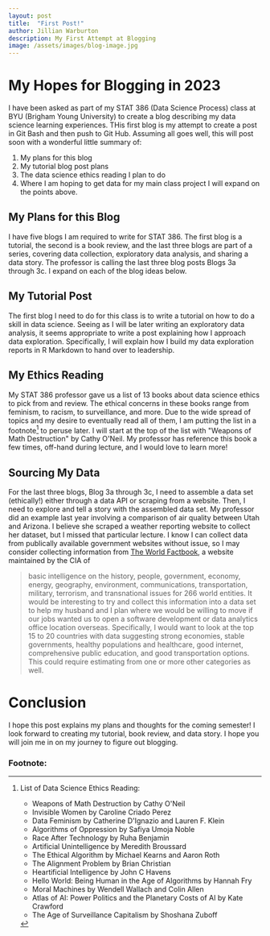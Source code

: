 ```yaml
---
layout: post
title:  "First Post!"
author: Jillian Warburton
description: My First Attempt at Blogging
image: /assets/images/blog-image.jpg
---
```


# My Hopes for Blogging in 2023
I have been asked as part of my STAT 386 (Data Science Process) class at BYU (Brigham Young University) to create a blog describing my data science learning experiences. THis first blog is my attempt to create a post in Git Bash and then push to Git Hub. Assuming all goes well, this will post soon with a wonderful little summary of: 
1. My plans for this blog
2. My tutorial blog post plans
3. The data science ethics reading I plan to do
4. Where I am hoping to get data for my main class project
I will expand on the points above.

## My Plans for this Blog
I have five blogs I am required to write for STAT 386. The first blog is a tutorial, the second is a book review, and the last three blogs are part of a series, covering data collection, exploratory data analysis, and sharing a data story. The professor is calling the last three blog posts Blogs 3a through 3c. I expand on each of the blog ideas below.

## My Tutorial Post
The first blog I need to do for this class is to write a tutorial on how to do a skill in data science. Seeing as I will be later writing an exploratory data analysis, it seems appropriate to write a post explaining how I approach data exploration. Specifically, I will explain how I build my data exploration reports in R Markdown to hand over to leadership.

## My Ethics Reading
My STAT 386 professor gave us a list of 13 books about data science ethics to pick from and review. The ethical concerns in these books range from feminism, to racism, to surveillance, and more. Due to the wide spread of topics and my desire to eventually read all of them, I am putting the list in a footnote[^note] to peruse later. I will start at the top of the list with "Weapons of Math Destruction" by Cathy O'Neil. My professor has reference this book a few times, off-hand during lecture, and I would love to learn more!

## Sourcing My Data
For the last three blogs, Blog 3a through 3c, I need to assemble a data set (ethically!) either through a data API or scraping from a website. Then, I need to explore and tell a story with the assembled data set. My professor did an example last year involving a comparison of air quality between Utah and Arizona. I believe she scraped a weather reporting website to collect her dataset, but I missed that particular lecture. I know I can collect data from publically available government websites without issue, so I may consider collecting information from [The World Factbook](https://www.cia.gov/the-world-factbook/), a website maintained by the CIA of
>basic intelligence on the history, people, government, economy, energy, geography, environment, communications, transportation, military, terrorism, and transnational issues for 266 world entities.
It would be interesting to try and collect this information into a data set to help my husband and I plan where we would be willing to move if our jobs wanted us to open a software development or data analytics office location overseas.
Specifically, I would want to look at the top 15 to 20 countries with data suggesting strong economies, stable governments, healthy populations and healthcare, good internet, comprehensive public education, and good transportation options. This could require estimating from one or more other categories as well.

# Conclusion
I hope this post explains my plans and thoughts for the coming semester! I look forward to creating my tutorial, book review, and data story. I hope you will join me in on my journey to figure out blogging.

### Footnote:
[^note]:
    List of Data Science Ethics Reading:
    - Weapons of Math Destruction by Cathy O'Neil
    - Invisible Women by Caroline Criado Perez
    - Data Feminism by Catherine D'Ignazio and Lauren F. Klein
    - Algorithms of Oppression by Safiya Umoja Noble
    - Race After Technology by Ruha Benjamin
    - Artificial Unintelligence by Meredith Broussard
    - The Ethical Algorithm by Michael Kearns and Aaron Roth
    - The Alignment Problem by Brian Christian
    - Heartificial Intelligence by John C Havens
    - Hello World: Being Human in the Age of Algorithms by Hannah Fry
    - Moral Machines by Wendell Wallach and Colin Allen
    - Atlas of AI: Power Politics and the Planetary Costs of AI by Kate Crawford
    - The Age of Surveillance Capitalism by Shoshana Zuboff
